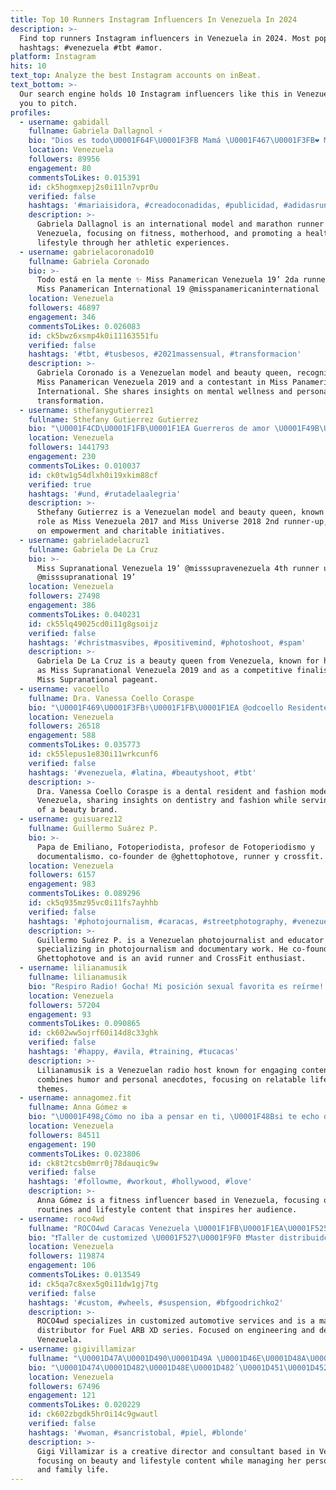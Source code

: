 ```yaml
---
title: Top 10 Runners Instagram Influencers In Venezuela In 2024
description: >-
  Find top runners Instagram influencers in Venezuela in 2024. Most popular
  hashtags: #venezuela #tbt #amor.
platform: Instagram
hits: 10
text_top: Analyze the best Instagram accounts on inBeat.
text_bottom: >-
  Our search engine holds 10 Instagram influencers like this in Venezuela for
  you to pitch.
profiles:
  - username: gabidall
    fullname: Gabriela Dallagnol ⚡️
    bio: "Dios es todo\U0001F64F\U0001F3FB Mamá \U0001F467\U0001F3FB❤️ Modelo Internacional\U0001F460 Capitana Adidas Runners \U0001F1E8\U0001F1F1\U0001F3C3\U0001F3FC‍♀️❤️ Maratonista #TeamGabidall 10K\U0001F513 21K\U0001F513 42K x 4 \U0001F513"
    location: Venezuela
    followers: 89956
    engagement: 80
    commentsToLikes: 0.015391
    id: ck5hogmxepj2s0i11ln7vpr0u
    verified: false
    hashtags: '#mariaisidora, #creadoconadidas, #publicidad, #adidasrunnerssantiago'
    description: >-
      Gabriela Dallagnol is an international model and marathon runner based in
      Venezuela, focusing on fitness, motherhood, and promoting a healthy
      lifestyle through her athletic experiences.
  - username: gabrielacoronado10
    fullname: Gabriela Coronado
    bio: >-
      Todo está en la mente ✨ Miss Panamerican Venezuela 19’ 2da runner up of
      Miss Panamerican International 19 @misspanamericaninternational
    location: Venezuela
    followers: 46897
    engagement: 346
    commentsToLikes: 0.026083
    id: ck5bwz6xsmp4k0i11163551fu
    verified: false
    hashtags: '#tbt, #tusbesos, #2021massensual, #transformacion'
    description: >-
      Gabriela Coronado is a Venezuelan model and beauty queen, recognized as
      Miss Panamerican Venezuela 2019 and a contestant in Miss Panamerican
      International. She shares insights on mental wellness and personal
      transformation.
  - username: sthefanygutierrez1
    fullname: Sthefany Gutierrez Gutierrez
    bio: "\U0001F4CD\U0001F1FB\U0001F1EA Guerreros de amor \U0001F49B\U0001F499❤️ @guerrerosdeamorfundacion Miss Venezuela 2017 2nd runner up Miss Universe 2018 Twitter @sthefanygutie"
    location: Venezuela
    followers: 1441793
    engagement: 230
    commentsToLikes: 0.010037
    id: ck0tw1g54dlxh0i19xkim88cf
    verified: true
    hashtags: '#und, #rutadelaalegria'
    description: >-
      Sthefany Gutierrez is a Venezuelan model and beauty queen, known for her
      role as Miss Venezuela 2017 and Miss Universe 2018 2nd runner-up, focusing
      on empowerment and charitable initiatives.
  - username: gabrieladelacruz1
    fullname: Gabriela De La Cruz
    bio: >-
      Miss Supranational Venezuela 19’ @misssupravenezuela 4th runner up of
      @misssupranational 19’
    location: Venezuela
    followers: 27498
    engagement: 386
    commentsToLikes: 0.040231
    id: ck55lq49025cd0i11g8gsoijz
    verified: false
    hashtags: '#christmasvibes, #positivemind, #photoshoot, #spam'
    description: >-
      Gabriela De La Cruz is a beauty queen from Venezuela, known for her role
      as Miss Supranational Venezuela 2019 and as a competitive finalist in the
      Miss Supranational pageant.
  - username: vacoello
    fullname: Dra. Vanessa Coello Coraspe
    bio: "\U0001F469\U0001F3FB‍⚕️\U0001F1FB\U0001F1EA @odcoello Residente @prostodonciaucv Fashion Model \U0001F483 2nd Runner Up ‘19 \U0001F451 @missvenezuela CEO @labelle.vzla"
    location: Venezuela
    followers: 26518
    engagement: 588
    commentsToLikes: 0.035773
    id: ck55lepus1e830i11wrkcunf6
    verified: false
    hashtags: '#venezuela, #latina, #beautyshoot, #tbt'
    description: >-
      Dra. Vanessa Coello Coraspe is a dental resident and fashion model from
      Venezuela, sharing insights on dentistry and fashion while serving as CEO
      of a beauty brand.
  - username: guisuarez12
    fullname: Guillermo Suárez P.
    bio: >-
      Papa de Emiliano, Fotoperiodista, profesor de Fotoperiodismo y
      documentalismo. co-founder de @ghettophotove, runner y crossfit.
    location: Venezuela
    followers: 6157
    engagement: 983
    commentsToLikes: 0.089296
    id: ck5q935mz95vc0i11fs7ayhhb
    verified: false
    hashtags: '#photojournalism, #caracas, #streetphotography, #venezuela'
    description: >-
      Guillermo Suárez P. is a Venezuelan photojournalist and educator
      specializing in photojournalism and documentary work. He co-founded
      Ghettophotove and is an avid runner and CrossFit enthusiast.
  - username: lilianamusik
    fullname: lilianamusik
    bio: "Respiro Radio! Gocha! Mi posición sexual favorita es reírme!! 100% LOCUTORA Venezolana \U0001F49B\U0001F499♥️"
    location: Venezuela
    followers: 57204
    engagement: 93
    commentsToLikes: 0.090865
    id: ck602ww5ojrf60i14d8c33ghk
    verified: false
    hashtags: '#happy, #avila, #training, #tucacas'
    description: >-
      Lilianamusik is a Venezuelan radio host known for engaging content that
      combines humor and personal anecdotes, focusing on relatable lifestyle
      themes.
  - username: annagomez.fit
    fullname: Anna Gómez ❇️
    bio: "\U0001F498¿Cómo no iba a pensar en ti, \U0001F48Bsi te echo de menos? ¿Cómo no iba a soñar contigo, si eres mi ángel protector?\U0001F33A \U0001F4F2WhatsApp \U0001F4F2"
    location: Venezuela
    followers: 84511
    engagement: 190
    commentsToLikes: 0.023806
    id: ck8t2tcsb0mrr0j78dauqic9w
    verified: false
    hashtags: '#followme, #workout, #hollywood, #love'
    description: >-
      Anna Gómez is a fitness influencer based in Venezuela, focusing on workout
      routines and lifestyle content that inspires her audience.
  - username: roco4wd
    fullname: "ROCO4wd Caracas Venezuela \U0001F1FB\U0001F1EA\U0001F525"
    bio: "❗️Taller de customized \U0001F527\U0001F9F0 ❗️Master distribuidor FUEL ARB XD series\U0001F1FA\U0001F1F8 ❗️arte & engineering \U0001F527 ♻️ \U0001F4CD Chacao \U0001F4CDEl Paraiso \U0001F4CD Santa Monica ❗️04123656852\U0001F4DE"
    location: Venezuela
    followers: 119874
    engagement: 106
    commentsToLikes: 0.013549
    id: ck5qa7c8xex5g0i11dw1gj7tg
    verified: false
    hashtags: '#custom, #wheels, #suspension, #bfgoodrichko2'
    description: >-
      ROCO4wd specializes in customized automotive services and is a master
      distributor for Fuel ARB XD series. Focused on engineering and design in
      Venezuela.
  - username: gigivillamizar
    fullname: "\U0001D47A\U0001D490\U0001D49A \U0001D46E\U0001D48A\U0001D488\U0001D48A ✨"
    bio: "\U0001D474\U0001D482\U0001D48E\U0001D482́ \U0001D451\U0001D452 @babytiziano \U0001D46B\U0001D48A\U0001D493\U0001D486\U0001D484\U0001D495\U0001D490\U0001D493\U0001D482 \U0001D46A\U0001D493\U0001D486\U0001D482\U0001D495\U0001D48A\U0001D497\U0001D482 \U0001D451\U0001D452 @auroraboreal_ve \U0001D474\U0001D48A \U0001D474\U0001D482\U0001D493\U0001D484\U0001D482 @ggvillamizar \U0001D46A\U0001D490\U0001D48F\U0001D494\U0001D496\U0001D48D\U0001D495\U0001D490\U0001D493\U0001D482 \U0001D485\U0001D486 @marykaylatam \U0001D46A\U0001D490\U0001D48F\U0001D495\U0001D482\U0001D485\U0001D490\U0001D493\U0001D482•\U0001D468\U0001D485\U0001D48E\U0001D48A\U0001D48F\U0001D48A\U0001D494\U0001D495\U0001D493\U0001D482\U0001D485\U0001D490\U0001D493\U0001D482 \U0001D451\U0001D452 \U0001D443\U0001D45F\U0001D45C\U0001D453\U0001D452\U0001D460\U0001D456\U0001D45Ć\U0001D45B"
    location: Venezuela
    followers: 67496
    engagement: 121
    commentsToLikes: 0.020229
    id: ck602zbgdk5hr0i14c9gwautl
    verified: false
    hashtags: '#woman, #sancristobal, #piel, #blonde'
    description: >-
      Gigi Villamizar is a creative director and consultant based in Venezuela,
      focusing on beauty and lifestyle content while managing her personal brand
      and family life.
---
```


